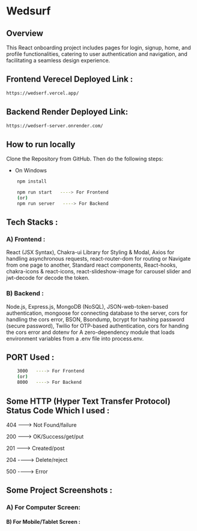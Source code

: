 # Wedsurf

## Overview

This React onboarding project includes pages for login, signup, home, and profile functionalities, catering to user authentication and navigation, and facilitating a seamless design experience.

## Frontend Verecel Deployed Link :
```bash
https://wedserf.vercel.app/
```
## Backend Render Deployed Link: 
```bash
https://wedserf-server.onrender.com/
```

## How to run locally

Clone the Repository from GitHub. Then do the following steps:

- On Windows

```bash
    npm install
```

```bash
    npm run start   ----> For Frontend
    (or)
    npm run server   ----> For Backend
```

## Tech Stacks :

### A) Frontend :
React (JSX Syntax), Chakra-ui Library for Styling & Modal, Axios for handling asynchronous requests, react-router-dom for routing or Navigate from one page to another, Standard react components, React-hooks, chakra-icons & react-icons, react-slideshow-image for carousel slider and jwt-decode for decode the token.

### B) Backend :
Node.js, Express.js, MongoDB (NoSQL), JSON-web-token-based authentication, mongoose for connecting database to the server, cors for handling the cors error, BSON, Bsondump, bcrypt for hashing password (secure password), Twilio for OTP-based authentication, cors for handing the cors error and dotenv for A zero-dependency module that loads environment variables from a .env file into process.env.

## PORT Used :

```bash
    3000   ----> For Frontend
    (or)
    8000   ----> For Backend
```

## Some HTTP (Hyper Text Transfer Protocol) Status Code Which I used :

404 ---> Not Found/failure

200 --->  OK/Success/get/put

201 ---> Created/post

204 ----> Delete/reject

500 ----> Error

## Some Project Screenshots :
### A) For Computer Screen:


#### B) For Mobile/Tablet Screen :
